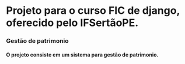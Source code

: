 # Projeto para o curso FIC de django, oferecido pelo IFSertãoPE.

### Gestão de patrimonio 

#### O projeto consiste em um sistema para gestão de patrimonio. 
